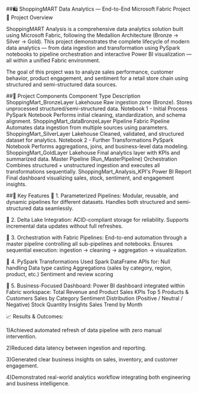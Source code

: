 ##🛍️ ShoppingMART Data Analytics — End-to-End Microsoft Fabric Project
📘 Project Overview

ShoppingMART Analysis is a comprehensive data analytics solution built using Microsoft Fabric, following the Medallion Architecture (Bronze → Silver → Gold).
This project demonstrates the complete lifecycle of modern data analytics — from data ingestion and transformation using PySpark notebooks to pipeline orchestration and interactive Power BI visualization — all within a unified Fabric environment.

The goal of this project was to analyze sales performance, customer behavior, product engagement, and sentiment for a retail store chain using structured and semi-structured data sources.


##🧩 Project Components
Component	Type	Description
ShoppingMart_BronzeLayer	Lakehouse	Raw ingestion zone (Bronze). Stores unprocessed structured/semi-structured data.
Notebook 1 - Initial Process	PySpark Notebook	Performs initial cleaning, standardization, and schema alignment.
ShoppingMart_dataBronzeLayer Pipeline	Fabric Pipeline	Automates data ingestion from multiple sources using parameters.
ShoppingMart_SilverLayer	Lakehouse	Cleaned, validated, and structured dataset for analytics.
Notebook 2 - Further Transformations	PySpark Notebook	Performs aggregations, joins, and business-level data modeling.
ShoppingMart_GoldLayer	Lakehouse	Final analytics layer with KPIs and summarized data.
Master Pipeline (Run_MasterPipeline)	Orchestration	Combines structured + unstructured ingestion and executes all transformations sequentially.
ShoppingMart_Analysis_KPI's	Power BI Report	Final dashboard visualizing sales, stock, sentiment, and engagement insights.


##🧠 Key Features
🔹 1. Parameterized Pipelines:
        Modular, reusable, and dynamic pipelines for different datasets.
        Handles both structured and semi-structured data seamlessly.

🔹 2. Delta Lake Integration:
        ACID-compliant storage for reliability.
        Supports incremental data updates without full refreshes.

🔹 3. Orchestration with Fabric Pipelines:
        End-to-end automation through a master pipeline controlling all sub-pipelines and notebooks.
        Ensures sequential execution: ingestion → cleaning → aggregation → visualization.

🔹 4. PySpark Transformations
          Used Spark DataFrame APIs for:
              Null handling
              Data type casting
              Aggregations (sales by category, region, product, etc.)
              Sentiment and review scoring

🔹 5. Business-Focused Dashboard:
          Power BI dashboard integrated within Fabric workspace:
                Total Revenue and Product Sales KPIs
                Top 5 Products & Customers
                Sales by Category
                Sentiment Distribution (Positive / Neutral / Negative)
                Stock Quantity Insights
                Sales Trend by Month


📈 Results & Outcomes:

1)Achieved automated refresh of data pipeline with zero manual intervention.

2)Reduced data latency between ingestion and reporting.

3)Generated clear business insights on sales, inventory, and customer engagement.

4)Demonstrated real-world analytics workflow integrating both engineering and business intelligence.
